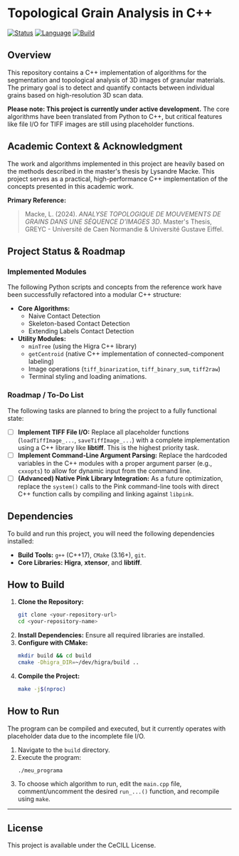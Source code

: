 # Topological Grain Analysis in C++

[![Status](https://img.shields.io/badge/Status-Work%20In%20Progress-yellow.svg)](#)
[![Language](https://img.shields.io/badge/Language-C%2B%2B17-blue.svg)](https://isocpp.org/)
[![Build](https://img.shields.io/badge/Build-CMake-orange.svg)](https://cmake.org/)

## Overview

This repository contains a C++ implementation of algorithms for the segmentation and topological analysis of 3D images of granular materials. The primary goal is to detect and quantify contacts between individual grains based on high-resolution 3D scan data.

**Please note: This project is currently under active development.** The core algorithms have been translated from Python to C++, but critical features like file I/O for TIFF images are still using placeholder functions.

## Academic Context & Acknowledgment

The work and algorithms implemented in this project are heavily based on the methods described in the master's thesis by Lysandre Macke. This project serves as a practical, high-performance C++ implementation of the concepts presented in this academic work.

**Primary Reference:**
> Macke, L. (2024). *ANALYSE TOPOLOGIQUE DE MOUVEMENTS DE GRAINS DANS UNE SÉQUENCE D'IMAGES 3D*. Master's Thesis, GREYC - Université de Caen Normandie & Université Gustave Eiffel.

## Project Status & Roadmap

### Implemented Modules
The following Python scripts and concepts from the reference work have been successfully refactored into a modular C++ structure:
* **Core Algorithms:**
    * Naive Contact Detection
    * Skeleton-based Contact Detection
    * Extending Labels Contact Detection
* **Utility Modules:**
    * `minTree` (using the Higra C++ library)
    * `getCentroid` (native C++ implementation of connected-component labeling)
    * Image operations (`tiff_binarization`, `tiff_binary_sum`, `tiff2raw`)
    * Terminal styling and loading animations.

### Roadmap / To-Do List
The following tasks are planned to bring the project to a fully functional state:
-   [ ] **Implement TIFF File I/O:** Replace all placeholder functions (`loadTiffImage_...`, `saveTiffImage_...`) with a complete implementation using a C++ library like **libtiff**. This is the highest priority task.
-   [ ] **Implement Command-Line Argument Parsing:** Replace the hardcoded variables in the C++ modules with a proper argument parser (e.g., `cxxopts`) to allow for dynamic input from the command line.
-   [ ] **(Advanced) Native Pink Library Integration:** As a future optimization, replace the `system()` calls to the Pink command-line tools with direct C++ function calls by compiling and linking against `libpink`.

## Dependencies

To build and run this project, you will need the following dependencies installed:
* **Build Tools:** `g++` (C++17), `CMake` (3.16+), `git`.
* **Core Libraries:** **Higra**, **xtensor**, and **libtiff**.

## How to Build

1.  **Clone the Repository:**
    ```bash
    git clone <your-repository-url>
    cd <your-repository-name>
    ```
2.  **Install Dependencies:** Ensure all required libraries are installed.
3.  **Configure with CMake:**
    ```bash
    mkdir build && cd build
    cmake -Dhigra_DIR=~/dev/higra/build ..
    ```
4.  **Compile the Project:**
    ```bash
    make -j$(nproc)
    ```

## How to Run

The program can be compiled and executed, but it currently operates with placeholder data due to the incomplete file I/O.

1.  Navigate to the `build` directory.
2.  Execute the program:
    ```bash
    ./meu_programa
    ```
3.  To choose which algorithm to run, edit the `main.cpp` file, comment/uncomment the desired `run_...()` function, and recompile using `make`.

---

## License
This project is available under the CeCILL License.
